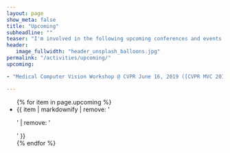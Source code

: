 ```yaml
---
layout: page
show_meta: false
title: "Upcoming"
subheadline: ""
teaser: "I'm involved in the following upcoming conferences and events:"
header:
   image_fullwidth: "header_unsplash_balloons.jpg"
permalink: "/activities/upcoming/"
upcoming:

- "Medical Computer Vision Workshop @ CVPR June 16, 2019 ([CVPR MVC 2019](https://sites.google.com/view/cvprmcv19/home))."

---
```


<ul>
    {% for item in page.upcoming %}
    <li>{{ item | markdownify | remove: '<p>' | remove: '</p>' }}</li>
    {% endfor %}
</ul>


